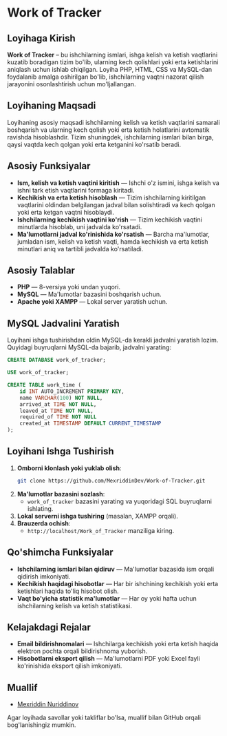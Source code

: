 
# Work of Tracker

## Loyihaga Kirish

**Work of Tracker** – bu ishchilarning ismlari, ishga kelish va ketish vaqtlarini kuzatib boradigan tizim bo'lib, ularning kech qolishlari yoki erta ketishlarini aniqlash uchun ishlab chiqilgan. Loyiha PHP, HTML, CSS va MySQL-dan foydalanib amalga oshirilgan bo'lib, ishchilarning vaqtni nazorat qilish jarayonini osonlashtirish uchun mo'ljallangan.

## Loyihaning Maqsadi

Loyihaning asosiy maqsadi ishchilarning kelish va ketish vaqtlarini samarali boshqarish va ularning kech qolish yoki erta ketish holatlarini avtomatik ravishda hisoblashdir. Tizim shuningdek, ishchilarning ismlari bilan birga, qaysi vaqtda kech qolgan yoki erta ketganini ko'rsatib beradi.

## Asosiy Funksiyalar

- **Ism, kelish va ketish vaqtini kiritish** — Ishchi o'z ismini, ishga kelish va ishni tark etish vaqtlarini formaga kiritadi.
- **Kechikish va erta ketish hisoblash** — Tizim ishchilarning kiritilgan vaqtlarini oldindan belgilangan jadval bilan solishtiradi va kech qolgan yoki erta ketgan vaqtni hisoblaydi.
- **Ishchilarning kechikish vaqtini ko'rish** — Tizim kechikish vaqtini minutlarda hisoblab, uni jadvalda ko'rsatadi.
- **Ma'lumotlarni jadval ko'rinishida ko'rsatish** — Barcha ma'lumotlar, jumladan ism, kelish va ketish vaqti, hamda kechikish va erta ketish minutlari aniq va tartibli jadvalda ko'rsatiladi.

## Asosiy Talablar

- **PHP** — 8-versiya yoki undan yuqori.
- **MySQL** — Ma'lumotlar bazasini boshqarish uchun.
- **Apache yoki XAMPP** — Lokal server yaratish uchun.

## MySQL Jadvalini Yaratish

Loyihani ishga tushirishdan oldin MySQL-da kerakli jadvalni yaratish lozim. Quyidagi buyruqlarni MySQL-da bajarib, jadvalni yarating:

```sql
CREATE DATABASE work_of_tracker;

USE work_of_tracker;

CREATE TABLE work_time (
    id INT AUTO_INCREMENT PRIMARY KEY,
    name VARCHAR(100) NOT NULL,
    arrived_at TIME NOT NULL,
    leaved_at TIME NOT NULL,
    required_of TIME NOT NULL
    created_at TIMESTAMP DEFAULT CURRENT_TIMESTAMP
);
```

## Loyihani Ishga Tushirish

1. **Omborni klonlash yoki yuklab olish**:
   ```bash
   git clone https://github.com/MexriddinDev/Work-of-Tracker.git
   ```
2. **Ma'lumotlar bazasini sozlash**:
   - `work_of_tracker` bazasini yarating va yuqoridagi SQL buyruqlarni ishlating.
3. **Lokal serverni ishga tushiring** (masalan, XAMPP orqali).
4. **Brauzerda ochish**:
   - `http://localhost/Work_of_Tracker` manziliga kiring.

## Qo'shimcha Funksiyalar

- **Ishchilarning ismlari bilan qidiruv** — Ma'lumotlar bazasida ism orqali qidirish imkoniyati.
- **Kechikish haqidagi hisobotlar** — Har bir ishchining kechikish yoki erta ketishlari haqida to'liq hisobot olish.
- **Vaqt bo'yicha statistik ma'lumotlar** — Har oy yoki hafta uchun ishchilarning kelish va ketish statistikasi.

## Kelajakdagi Rejalar

- **Email bildirishnomalari** — Ishchilarga kechikish yoki erta ketish haqida elektron pochta orqali bildirishnoma yuborish.
- **Hisobotlarni eksport qilish** — Ma'lumotlarni PDF yoki Excel fayli ko'rinishida eksport qilish imkoniyati.

## Muallif

- [Mexriddin Nuriddinov](https://github.com/MexriddinDev)

Agar loyihada savollar yoki takliflar bo'lsa, muallif bilan GitHub orqali bog'lanishingiz mumkin.
